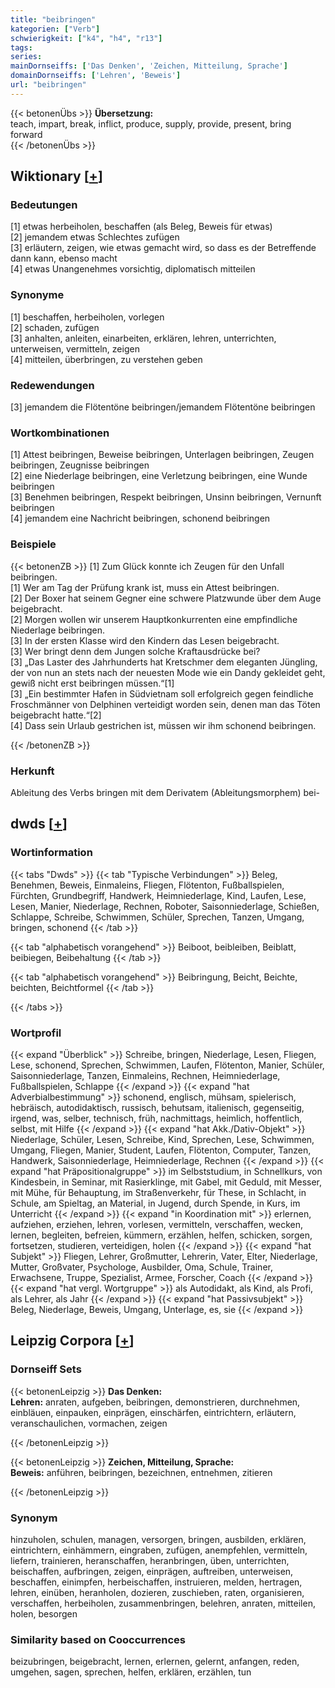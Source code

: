 ```yaml
---
title: "beibringen"
kategorien: ["Verb"]
schwierigkeit: ["k4", "h4", "r13"]
tags:
series:
mainDornseiffs: ['Das Denken', 'Zeichen, Mitteilung, Sprache']
domainDornseiffs: ['Lehren', 'Beweis']
url: "beibringen"
---
```


{{< betonenÜbs >}}
**Übersetzung:**  
teach, impart, break, inflict, produce, supply, provide, present, bring forward  
{{< /betonenÜbs >}}

## Wiktionary [[+](https://de.wiktionary.org/wiki/beibringen)]

### Bedeutungen
[1] etwas herbeiholen, beschaffen (als Beleg, Beweis für etwas)  
[2] jemandem etwas Schlechtes zufügen  
[3] erläutern, zeigen, wie etwas gemacht wird, so dass es der Betreffende dann kann, ebenso macht  
[4] etwas Unangenehmes vorsichtig, diplomatisch mitteilen  

### Synonyme
[1] beschaffen, herbeiholen, vorlegen  
[2] schaden, zufügen  
[3] anhalten, anleiten, einarbeiten, erklären, lehren, unterrichten, unterweisen, vermitteln, zeigen  
[4] mitteilen, überbringen, zu verstehen geben  

### Redewendungen
[3] jemandem die Flötentöne beibringen/jemandem Flötentöne beibringen  

### Wortkombinationen
[1] Attest beibringen, Beweise beibringen, Unterlagen beibringen, Zeugen beibringen, Zeugnisse beibringen  
[2] eine Niederlage beibringen, eine Verletzung beibringen, eine Wunde beibringen  
[3] Benehmen beibringen, Respekt beibringen, Unsinn beibringen, Vernunft beibringen  
[4] jemandem eine Nachricht beibringen, schonend beibringen  

### Beispiele
{{< betonenZB >}}
[1] Zum Glück konnte ich Zeugen für den Unfall beibringen.  
[1] Wer am Tag der Prüfung krank ist, muss ein Attest beibringen.  
[2] Der Boxer hat seinem Gegner eine schwere Platzwunde über dem Auge beigebracht.  
[2] Morgen wollen wir unserem Hauptkonkurrenten eine empfindliche Niederlage beibringen.  
[3] In der ersten Klasse wird den Kindern das Lesen beigebracht.  
[3] Wer bringt denn dem Jungen solche Kraftausdrücke bei?  
[3] „Das Laster des Jahrhunderts hat Kretschmer dem eleganten Jüngling, der von nun an stets nach der neuesten Mode wie ein Dandy gekleidet geht, gewiß nicht erst beibringen müssen.“[1]  
[3] „Ein bestimmter Hafen in Südvietnam soll erfolgreich gegen feindliche Froschmänner von Delphinen verteidigt worden sein, denen man das Töten beigebracht hatte.“[2]  
[4] Dass sein Urlaub gestrichen ist, müssen wir ihm schonend beibringen.  

{{< /betonenZB >}}
### Herkunft
Ableitung des Verbs bringen mit dem Derivatem (Ableitungsmorphem) bei-  



## dwds [[+](https://www.dwds.de/wb/beibringen)]

### Wortinformation
{{< tabs "Dwds" >}}
{{< tab "Typische Verbindungen" >}}
Beleg, Benehmen, Beweis, Einmaleins, Fliegen, Flötenton, Fußballspielen, Fürchten, Grundbegriff, Handwerk, Heimniederlage, Kind, Laufen, Lese, Lesen, Manier, Niederlage, Rechnen, Roboter, Saisonniederlage, Schießen, Schlappe, Schreibe, Schwimmen, Schüler, Sprechen, Tanzen, Umgang, bringen, schonend
{{< /tab >}}

{{< tab "alphabetisch vorangehend" >}}
Beiboot, beibleiben, Beiblatt, beibiegen, Beibehaltung
{{< /tab >}}

{{< tab "alphabetisch vorangehend" >}}
Beibringung, Beicht, Beichte, beichten, Beichtformel
{{< /tab >}}

{{< /tabs >}}

### Wortprofil
{{< expand "Überblick" >}} Schreibe, bringen, Niederlage, Lesen, Fliegen, Lese, schonend, Sprechen, Schwimmen, Laufen, Flötenton, Manier, Schüler, Saisonniederlage, Tanzen, Einmaleins, Rechnen, Heimniederlage, Fußballspielen, Schlappe {{< /expand >}}
{{< expand "hat Adverbialbestimmung" >}} schonend, englisch, mühsam, spielerisch, hebräisch, autodidaktisch, russisch, behutsam, italienisch, gegenseitig, irgend, was, selber, technisch, früh, nachmittags, heimlich, hoffentlich, selbst, mit Hilfe {{< /expand >}}
{{< expand "hat Akk./Dativ-Objekt" >}} Niederlage, Schüler, Lesen, Schreibe, Kind, Sprechen, Lese, Schwimmen, Umgang, Fliegen, Manier, Student, Laufen, Flötenton, Computer, Tanzen, Handwerk, Saisonniederlage, Heimniederlage, Rechnen {{< /expand >}}
{{< expand "hat Präpositionalgruppe" >}} im Selbststudium, in Schnellkurs, von Kindesbein, in Seminar, mit Rasierklinge, mit Gabel, mit Geduld, mit Messer, mit Mühe, für Behauptung, im Straßenverkehr, für These, in Schlacht, in Schule, am Spieltag, an Material, in Jugend, durch Spende, in Kurs, im Unterricht {{< /expand >}}
{{< expand "in Koordination mit" >}} erlernen, aufziehen, erziehen, lehren, vorlesen, vermitteln, verschaffen, wecken, lernen, begleiten, befreien, kümmern, erzählen, helfen, schicken, sorgen, fortsetzen, studieren, verteidigen, holen {{< /expand >}}
{{< expand "hat Subjekt" >}} Fliegen, Lehrer, Großmutter, Lehrerin, Vater, Elter, Niederlage, Mutter, Großvater, Psychologe, Ausbilder, Oma, Schule, Trainer, Erwachsene, Truppe, Spezialist, Armee, Forscher, Coach {{< /expand >}}
{{< expand "hat vergl. Wortgruppe" >}} als Autodidakt, als Kind, als Profi, als Lehrer, als Jahr {{< /expand >}}
{{< expand "hat Passivsubjekt" >}} Beleg, Niederlage, Beweis, Umgang, Unterlage, es, sie {{< /expand >}}

## Leipzig Corpora [[+](https://corpora.uni-leipzig.de/en/res?word=beibringen&corpusId=deu_newscrawl-public_2018)]

### Dornseiff Sets
{{< betonenLeipzig >}}
**Das Denken:**  
**Lehren:** anraten, aufgeben, beibringen, demonstrieren, durchnehmen, einbläuen, einpauken, einprägen, einschärfen, eintrichtern, erläutern, veranschaulichen, vormachen, zeigen  

{{< /betonenLeipzig >}}


{{< betonenLeipzig >}}
**Zeichen, Mitteilung, Sprache:**  
**Beweis:** anführen, beibringen, bezeichnen, entnehmen, zitieren  

{{< /betonenLeipzig >}}

### Synonym
hinzuholen, schulen, managen, versorgen, bringen, ausbilden, erklären, eintrichtern, einhämmern, eingraben, zufügen, anempfehlen, vermitteln, liefern, trainieren, heranschaffen, heranbringen, üben, unterrichten, beischaffen, aufbringen, zeigen, einprägen, auftreiben, unterweisen, beschaffen, einimpfen, herbeischaffen, instruieren, melden, hertragen, lehren, einüben, heranholen, dozieren, zuschieben, raten, organisieren, verschaffen, herbeiholen, zusammenbringen, belehren, anraten, mitteilen, holen, besorgen


### Similarity based on Cooccurrences
beizubringen, beigebracht, lernen, erlernen, gelernt, anfangen, reden, umgehen, sagen, sprechen, helfen, erklären, erzählen, tun

